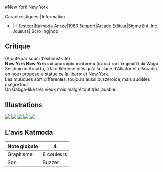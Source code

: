 #New York New York

Caractéristiques | Information
- | -
Testeur|Katmoda
Année|1980
Support|Arcade
Editeur|Sigma Ent. Inc.
Joueurs|
Scrolling|nop

## Critique
(Ajouté par souci d'exhaustivité)<br/><b>New York New York</b> est une copie conforme (ou est-ce l'original?) de Waga Seishun no Arcadia, à la différence près qu'à la place d'Albator et d'Arcadia on nous propose la statue de la liberté et New York.<br/>Les musiques sont différentes, toujours aussi buzzeroïde, mais audibles malgré tout.<br/>Un Galaga-like très vieux mais malgré tout très jouable.

## Illustrations
![](http://www.shmup.com/images/thumbs/nyny.gif)
![](http://www.shmup.com/images/thumbs/)
![](http://www.shmup.com/images/thumbs/)
![](http://www.shmup.com/images/thumbs/)
![](http://www.shmup.com/images/thumbs/)

## L'avis Katmoda
Note globale|4
-|-
Graphisme|8 couleurs
Son|Buzzer
